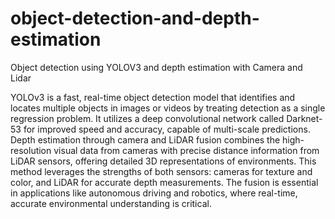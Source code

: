 # object-detection-and-depth-estimation
Object detection using YOLOV3 and depth estimation with Camera and Lidar

YOLOv3 is a fast, real-time object detection model that identifies and locates multiple objects in images or videos by treating detection as a single regression problem. It utilizes a deep convolutional network called Darknet-53 for improved speed and accuracy, capable of multi-scale predictions. Depth estimation through camera and LiDAR fusion combines the high-resolution visual data from cameras with precise distance information from LiDAR sensors, offering detailed 3D representations of environments. This method leverages the strengths of both sensors: cameras for texture and color, and LiDAR for accurate depth measurements. The fusion is essential in applications like autonomous driving and robotics, where real-time, accurate environmental understanding is critical.
